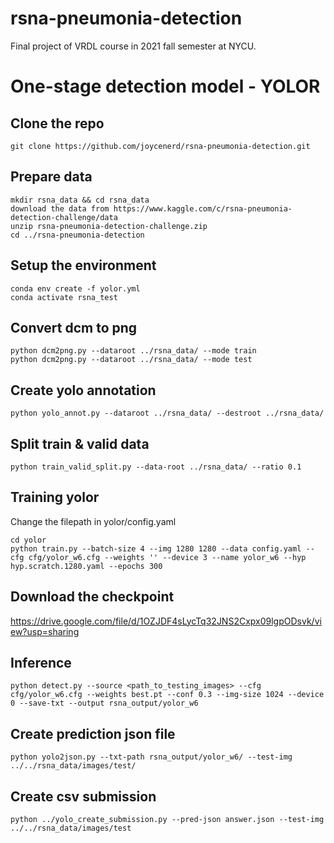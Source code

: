 # rsna-pneumonia-detection
Final project of VRDL course in 2021 fall semester at NYCU. 

# One-stage detection model - YOLOR

## Clone the repo
```
git clone https://github.com/joycenerd/rsna-pneumonia-detection.git
```

## Prepare data
```
mkdir rsna_data && cd rsna_data
download the data from https://www.kaggle.com/c/rsna-pneumonia-detection-challenge/data
unzip rsna-pneumonia-detection-challenge.zip
cd ../rsna-pneumonia-detection
```

## Setup the environment
```
conda env create -f yolor.yml
conda activate rsna_test
```
## Convert dcm to png
```
python dcm2png.py --dataroot ../rsna_data/ --mode train
python dcm2png.py --dataroot ../rsna_data/ --mode test
```

## Create yolo annotation
```
python yolo_annot.py --dataroot ../rsna_data/ --destroot ../rsna_data/
```

## Split train & valid data
```
python train_valid_split.py --data-root ../rsna_data/ --ratio 0.1
```

## Training yolor
Change the filepath in yolor/config.yaml
```
cd yolor
python train.py --batch-size 4 --img 1280 1280 --data config.yaml --cfg cfg/yolor_w6.cfg --weights '' --device 3 --name yolor_w6 --hyp hyp.scratch.1280.yaml --epochs 300
```

## Download the checkpoint
https://drive.google.com/file/d/1OZJDF4sLycTq32JNS2Cxpx09lgpODsvk/view?usp=sharing
## Inference 
```
python detect.py --source <path_to_testing_images> --cfg cfg/yolor_w6.cfg --weights best.pt --conf 0.3 --img-size 1024 --device 0 --save-txt --output rsna_output/yolor_w6
```
## Create prediction json file
```
python yolo2json.py --txt-path rsna_output/yolor_w6/ --test-img ../../rsna_data/images/test/
```
## Create csv submission
```
python ../yolo_create_submission.py --pred-json answer.json --test-img ../../rsna_data/images/test
```
